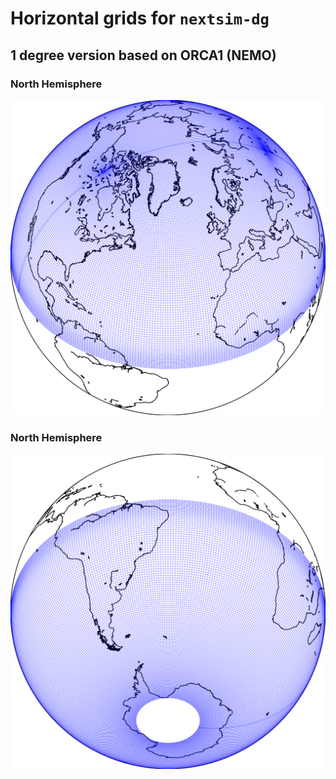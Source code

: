 # Horizontal grids for `nextsim-dg`


## 1 degree version based on ORCA1 (NEMO)


### North Hemisphere

![**plot**](https://github.com/nextsimdg/grid/blob/main/figs/1degree/NH_35W_f_OUT_ortho.svg) <br>

<!--
<p align="center">
  <img width="400" src="https://github.com/nextsimdg/grid/blob/main/figs/1degree/NH_35W_f_OUT_ortho.svg">
</p>
-->

### North Hemisphere

![**plot**](https://github.com/nextsimdg/grid/blob/main/figs/1degree/SH_35W_f_OUT_ortho.svg) <br>
